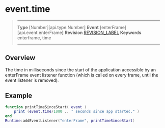 
# event.time

> --------------------- ------------------------------------------------------------------------------------------
> __Type__              [Number][api.type.Number]
> __Event__             [enterFrame][api.event.enterFrame]
> __Revision__          [REVISION_LABEL](REVISION_URL)
> __Keywords__          enterframe, time
> --------------------- ------------------------------------------------------------------------------------------

## Overview

The time in milliseconds since the start of the application accessible by an enterFrame event listener function (which is called on every frame, until the event listener is removed).

## Example
 
``````lua
function printTimeSinceStart( event )
    print (event.time/1000 .. " seconds since app started." )
end 
Runtime:addEventListener("enterFrame", printTimeSinceStart)
``````
